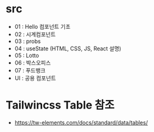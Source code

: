 # src
  + 01 : Hello 컴포넌트 기초
  + 02 : 시계컴포넌트
  + 03 : probs 
  + 04 : useState (HTML, CSS, JS, React 설명)
  + 05 : Lotto
  + 06 : 박스오피스
  + 07 : 푸드뱅크 
  + UI : 공용 컴포넌트
# Tailwincss Table 참조
  + https://tw-elements.com/docs/standard/data/tables/
